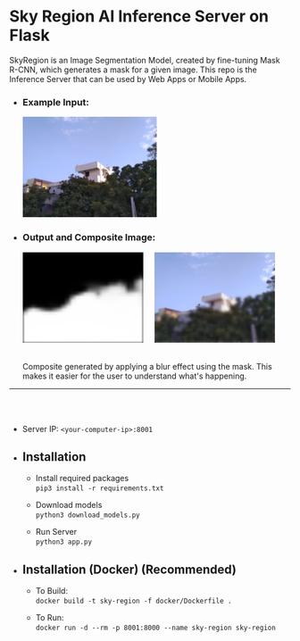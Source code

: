 # Sky Region AI Inference Server on Flask

  SkyRegion is an Image Segmentation Model, created by fine-tuning Mask R-CNN, which generates a mask for a given image. This repo is the Inference Server that can be used by Web Apps or Mobile Apps.

  * ### Example Input:
    <img src="images/input-1.png" width="50%" />

  * ### Output and Composite Image:
    <img src="images/mask-1.png" width="45%" /> &nbsp;&nbsp;&nbsp;
    <img src="images/composite-1.png" width="45%" />
    <br /> <br />

    Composite generated by applying a blur effect using the mask. This makes it easier for the user to understand what's happening.

  <hr style="border: none; border-bottom: solid 1px rgb(234, 236, 239);" /> <br /> <br />

  * Server IP: `<your-computer-ip>:8001`

  * ## Installation
    
    * Install required packages <br />
      `pip3 install -r requirements.txt`

    * Download models <br />
      `python3 download_models.py`

    * Run Server <br />
      `python3 app.py`

  * ## Installation (Docker) (Recommended)

    * To Build: <br />
      `docker build -t sky-region -f docker/Dockerfile .`
    
    * To Run:<br />
      `docker run -d --rm -p 8001:8000 --name sky-region sky-region`
